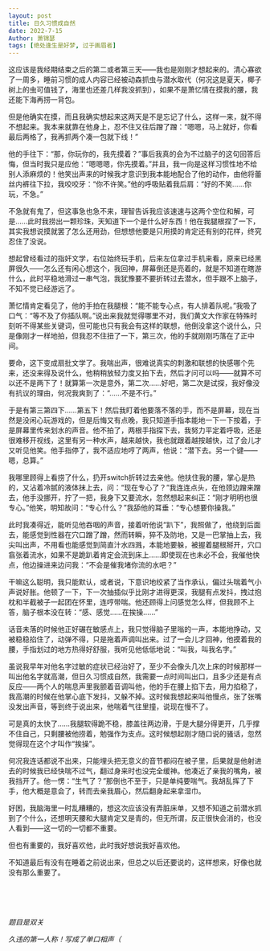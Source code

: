 ```yaml
---
layout: post
title: 日久习惯成自然
date: 2022-7-15
Author: 萧锦瑟
tags: [绝处逢生是好梦, 过于画眉者]
---
```



这应该是我经期结束之后的第二或者第三天——我也是刚刚才想起来的。清心寡欲了一周多，睡前习惯的成人内容已经被动森抓虫与潜水取代（何况这是夏天，椰子树上的虫可值钱了，海里也还差几样我没抓到），如果不是萧忆情在摸我的腰，我还能下海再捞一背包。

但是他确实在摸，而且我确实想起来这两天是不是忘记了什么，这样一来，就不得不想起来。我本来就靠在他身上，忍不住又往后蹭了蹭：“嗯嗯，马上就好，你看最后两格了，我再抓两个凑一包就下线！”

他的手往下：“那，你玩你的，我先摸着？”事后我真的会为不过脑子的这句回答后悔，但当时我只是应他：“嗯嗯嗯，你先摸着。”并且，我一向是这样习惯性地不给别人添麻烦的！他笑出声来的时候我才意识到我本能地配合了他的动作，由他将蕾丝内裤往下拉，我咬咬牙：“你不许笑。”他的呼吸贴着我后肩：“好的不笑……你玩，不急。”

不急就有鬼了，但这事急也急不来，理智告诉我应该速速与这两个空位和解，可是……此时我捞出一颗珍珠，天知道下一个是什么好东西！他在我腿根捏了一下，其实我想说摸就罢了怎么还用劲，但想想他要是只用摸的肯定还有别的花样，终究忍住了没说。

想起曾经看过的指奸文学，右位始终玩手机，后来左位拿过手机来看，原来已经黑屏很久——怎么还有闲心想这个，我回神，屏幕倒还是亮着的，就是不知道在瞎游什么，此时平稳地滑过一串气泡，我犹豫要不要折转过去潜水，但手跟不上脑子，不知不觉已经游远了。

萧忆情肯定看见了，他的手拍在我腿根：“能不能专心点，有人排着队呢。”我吸了口气：“等不及了你插队啊。”说出来我就觉得哪里不对，我们黄文大作家在特殊时刻听不得某些关键词，但可能也只有我会有这样的联想，他倒没拿这个说什么，只是像刚才一样地拍，但我忍不住扭了一下，第三次，他的手就刚刚巧落在了正中间。

要命，这下变成扇批文学了。我喘出声，很难说真实的刺激和联想的快感哪个先来，还没来得及说什么，他稍稍放轻力度又拍下去，然后才问可以吗——就算不可以还不是两下了！就算第一次是意外，第二次……好吧，第二次是试探，我好像没有抗议的理由，何况我爽到了：“……不是不行。”

于是有第三第四下……第五下！然后我盯着他要落不落的手，而不是屏幕，现在当然是没闲心玩游戏的，但是后悔又有点晚，我只知道手指本能地一下一下按着，于是屏幕里传来划水的声音。他不拍了，两根手指探下去，我努力平定着呼吸，还是很难移开视线，这里有另一种水声，越来越快，我也就跟着越按越快，过了会儿才又听见他笑。他手指停了，我不适应地哼了两声，他说：“潜下去。另一个键——嗯，总算。”

我哪里顾得上看捞了什么，扔开switch折转过去亲他。他扶住我的腰，掌心是热的，又沾着冷腻的液体抹上去，问：“现在专心了？”我连连点头，在他颈边蹭来蹭去，他手没挪开，拧了一把，我身下又要流水，忽然想起来纠正：“刚才明明也很专心。”他笑，明知故问：“专心什么？”我舔他的耳垂：“专心想要你操我。”

此时我凑得近，能听见他吞咽的声音，接着听他说“趴下”，我照做了，他绕到后面去，能感觉到性器在穴口蹭了蹭，然而转瞬，猝不及防地，又是一巴掌抽上去，我尖叫出声，不用看也能感觉到简直汁水四溅，本能地要躲，被握着腿根掰开，穴口翕张着流水，如果不是跪趴着肯定会流到床上……即使现在也未必不会，我催他快点，他边操进来边问我：“不会是催我堵你流的水吧？”

干嘛这么聪明，我只能默认，或者说，下意识地绞紧了当作承认，偏过头喘着气小声说好胀。他顿了一下，下一次抽插似乎比刚才进得更深，我腿有点发抖，拽过抱枕和半截被子一起团在怀里，连哼带喘。他还顾得上问感觉怎么样，但我顾不上答，脑子根本没在转：“感、感觉……在挨操……”

话音未落的时候他正好碾在敏感点上，我只觉得脑子里嗡的一声，本能地挣动，又被稳稳掐住了，动弹不得，只是拖着声调叫出来。过了一会儿才回神，他摸着我的腰，手指划过的地方热得好舒服，我听见他低低地说：“叫我，叫我名字。”

虽说我早年对他名字过敏的症状已经治好了，至少不会像头几次上床的时候那样一叫出他名字就高潮，但日久习惯成自然，我需要一点时间叫出口，且多少还是有点反应——两个人的喘息声里我颤着音调叫他，他的手在腰上掐下去，用力掐稳了，我高潮的时候在他掌心底下发抖，又躲不掉。这时候我想起来叫他慢点，张了张嘴没发出声音，等到终于说出来，他喘着气往里撞，说现在慢不了。

可是真的太快了……我腿软得跪不稳，膝盖往两边滑，于是大腿分得更开，几乎撑不住自己，只剩腰被他捞着，勉强作为支点。这时候想起刚才随口说的骚话，忽然觉得现在这个才叫作“挨操”。

何况我连话都说不出来，只能埋头把无意义的音节都闷在被子里，后果就是他射进去的时候我已经快喘不过气，翻过身来时也没完全缓神。他凑近了亲我的嘴角，被我挡开了。他一愣：“生气了？”那倒也不至于，只是单纯要喘气。我胡乱挥了下手，他大概是意会了，转而去亲我眉心，然后翻身起来拿湿巾。

好困，我脑海里一时乱糟糟的，想这次应该没有弄脏床单，又想不知道之前潜水抓到了个什么，还想明天腰和大腿肯定又是青的，但无所谓，反正很快会消的，也没人看到——这一切的一切都不重要。

但也有重要的，我好喜欢他，此时我好想说我好喜欢他。

不知道最后有没有在睡着之前说出来，但总之以后还要说的，这样想来，好像也就没有那么重要了。

<br>
<br>
<br>


*题目是双关*

*久违的第一人称！写成了单口相声（*
